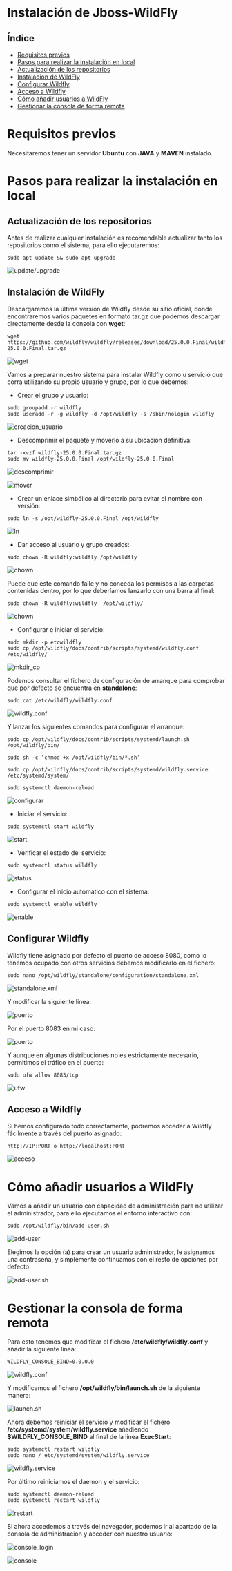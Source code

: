 # Instalación de Jboss-WildFly

## Índice
- <a href="#1">Requisitos previos</a>
- <a href="#2">Pasos para realizar la instalación en local</a>
- <a href="#3">Actualización de los repositorios</a>
- <a href="#4">Instalación de WildFly</a>
- <a href="#5">Configurar Wildfly</a>
- <a href="#6">Acceso a Wildfly</a>
- <a href="#7">Cómo añadir usuarios a WildFly</a>
- <a href="#8">Gestionar la consola de forma remota</a>




# <a name="1">Requisitos previos</a>

Necesitaremos tener un servidor **Ubuntu** con **JAVA** y **MAVEN** instalado.

# <a name="2">Pasos para realizar la instalación en local</a>


## <a name="3">Actualización de los repositorios</a>

Antes de realizar cualquier instalación es recomendable actualizar tanto los repositorios como el sistema, para ello ejecutaremos:

```
sudo apt update && sudo apt upgrade
```

![update/upgrade](img/1.png)


## <a name="4">Instalación de WildFly</a>

Descargaremos la última versión de Wildfly desde su sitio oficial, donde encontraremos varios paquetes en formato tar.gz que podemos descargar directamente desde la consola con **wget**:

```
wget https://github.com/wildfly/wildfly/releases/download/25.0.0.Final/wildfly-25.0.0.Final.tar.gz
```

![wget](img/2.png)

Vamos a preparar nuestro sistema para instalar Wildfly como u servicio que corra utilizando su propio usuario y grupo, por lo que debemos:

* Crear el grupo y usuario:

```
sudo groupadd -r wildfly
sudo useradd -r -g wildfly -d /opt/wildfly -s /sbin/nologin wildfly
```

![creacion_usuario](img/3.png)

* Descomprimir el paquete y moverlo a su ubicación definitiva:

```
tar -xvzf wildfly-25.0.0.Final.tar.gz
sudo mv wildfly-25.0.0.Final /opt/wildfly-25.0.0.Final
```

![descomprimir](img/4.png)

![mover](img/5.png)

* Crear un enlace simbólico al directorio para evitar el nombre con versión:

```
sudo ln -s /opt/wildfly-25.0.0.Final /opt/wildfly
```

![ln](img/6.png)

* Dar acceso al usuario y grupo creados:

```
sudo chown -R wildfly:wildfly /opt/wildfly
```

![chown](img/7.png)

Puede que este comando falle y no conceda los permisos a las carpetas contenidas dentro, por lo que deberíamos lanzarlo con una barra al final:

```
sudo chown -R wildfly:wildfly  /opt/wildfly/
```

![chown](img/8.png)

* Configurar e iniciar el servicio:

```
sudo mkdir -p etcwildfly
sudo cp /opt/wildfly/docs/contrib/scripts/systemd/wildfly.conf /etc/wildfly/
```

![mkdir_cp](img/9.png)

Podemos consultar el fichero de configuración de arranque para comprobar que por defecto se encuentra en **standalone**:

```
sudo cat /etc/wildfly/wildfly.conf
```

![wildfly.conf](img/10.png)

Y lanzar los siguientes comandos para configurar el arranque:

```
sudo cp /opt/wildfly/docs/contrib/scripts/systemd/launch.sh /opt/wildfly/bin/

sudo sh -c ‘chmod +x /opt/wildfly/bin/*.sh’

sudo cp /opt/wildfly/docs/contrib/scripts/systemd/wildfly.service /etc/systemd/system/

sudo systemctl daemon-reload
```

![configurar](img/11.png)

* Iniciar el servicio:

```
sudo systemctl start wildfly
```

![start](img/12.png)

* Verificar el estado del servicio:

```
sudo systemctl status wildfly
```

![status](img/13.png)

* Configurar el inicio automático con el sistema:

```
sudo systemctl enable wildfly
```

![enable](img/14.png)


## <a name="5">Configurar Wildfly</a>

Wildfly tiene asignado por defecto el puerto de acceso 8080, como lo tenemos ocupado con otros servicios debemos modificarlo en el fichero:

```
sudo nano /opt/wildfly/standalone/configuration/standalone.xml
```

![standalone.xml](img/15.png)

Y modificar la siguiente linea:

![puerto](img/16.png)

Por el puerto 8083 en mi caso:

![puerto](img/17.png)

Y aunque en algunas distribuciones no es estrictamente necesario, permitimos el tráfico en el puerto:

```
sudo ufw allow 8083/tcp
```

![ufw](img/18.png)


## <a name="6">Acceso a Wildfly</a>

Si hemos configurado todo correctamente, podremos acceder a Wildfly fácilmente a través del puerto asignado:

```
http://IP:PORT o http://localhost:PORT
```

![acceso](img/19.png)


# <a name="7">Cómo añadir usuarios a WildFly</a>

Vamos a añadir un usuario con capacidad de administración para no utilizar el administrador, para ello ejecutamos el entorno interactivo con:

```
sudo /opt/wildfly/bin/add-user.sh
```

![add-user](img/20.png)

Elegimos la opción (a) para crear un usuario administrador, le asignamos una contraseña, y simplemente continuamos con el resto de opciones por defecto.

![add-user.sh](img/21.png)


# <a name="8">Gestionar la consola de forma remota</a>

Para esto tenemos que modificar el fichero **/etc/wildfly/wildfly.conf**  y añadir la siguiente linea:

```
WILDFLY_CONSOLE_BIND=0.0.0.0
```

![wildfly.conf](img/22.png)

Y modificamos el fichero **/opt/wildfly/bin/launch.sh** de la siguiente manera:

![launch.sh](img/23.png)

Ahora debemos reiniciar el servicio y modificar el fichero **/etc/systemd/system/wildfly.service** añadiendo **$WILDFLY_CONSOLE_BIND** al final de la linea **ExecStart**:

```
sudo systemctl restart wildfly
sudo nano / etc/systemd/system/wildfly.service
```

![wildfly.service](img/24.png)

Por último reiniciamos el daemon y el servicio:

```
sudo systemctl daemon-reload
sudo systemctl restart wildfly
```

![restart](img/25.png)

Si ahora accedemos a través del navegador, podemos ir al apartado de la consola de administración y acceder con nuestro usuario:

![console_login](img/26.png)

![console](img/27.png)
